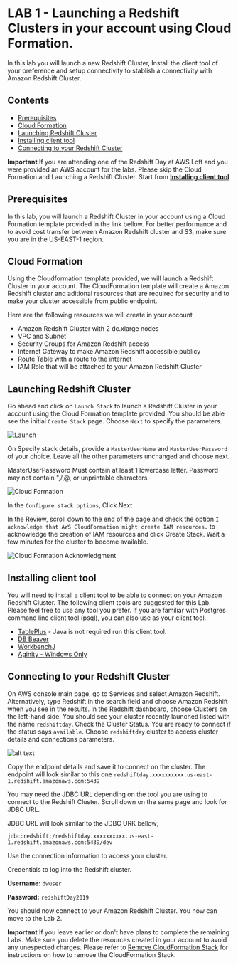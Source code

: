 # LAB 1 - Launching a Redshift Clusters in your account using Cloud Formation. 
In this lab you will launch a new Redshift Cluster, Install the client tool of your preference and setup connectivity to stablish a connectivity with Amazon Redshift Cluster.

## Contents
  - [Prerequisites](#Prerequisites)
  - [Cloud Formation](#Cloud-Formation)
  - [Launching Redshift Cluster](#Launching-Redshift-Cluster)
  - [Installing client tool](#Installing-client-tool)
  - [Connecting to your Redshift Cluster](#Connecting-to-your-Redshift-Cluster)

**Important**
If you are attending one of the Redshift Day at AWS Loft and you were provided an AWS account for the labs. Please skip the Cloud Formation and Launching a Redshift Cluster. Start from **[Installing client tool](#Installing-client-tool)** 

## Prerequisites
In this lab, you will launch a Redshift Cluster in your account using a Cloud Formation template provided in the link bellow. For better performance and to avoid cost transfer between Amazon Redshift cluster and S3, make sure you are in the US-EAST-1 region.



## Cloud Formation
Using the Cloudformation template provided, we will launch a Redshift Cluster in your account. The CloudFormation template will create a Amazon Redshift cluster and aditional resources that are required for security and to make your cluster accessible from public endpoint. 

Here are the following resources we will create in your account
* Amazon Redshift Cluster with 2 dc.xlarge nodes  
* VPC and Subnet 
* Security Groups for Amazon Redshift access 
* Internet Gateway to make Amazon Redshift accessible publicy 
* Route Table with a route to the internet
* IAM Role that will be attached to your Amazon Redshift Cluster 
  

## Launching Redshift Cluster

Go ahead and click on `Launch Stack` to launch a Redshift Cluster in your account using the Cloud Formation template provided. You should be able see the initial `Create Stack` page. Choose `Next` to specify the parameters.  

[![Launch](https://github.com/andrehass/RedshiftWorkshop/blob/master/Images/cloudformation-launch-stack.png)](https://console.aws.amazon.com/cloudformation/home?#/stacks/new?stackName=RedshiftDay&templateURL=https://s3.amazonaws.com/reinvent-hass/code/redshiftTemplate.json)  

On Specify stack details, provide a `MasterUserName` and `MasterUserPassword` of your choice. Leave all the other parameters unchanged and choose next. 

MasterUserPassword Must contain at least 1 lowercase letter. Password may not contain ",/,@, or unprintable characters.

![Cloud Formation](https://github.com/andrehass/RedshiftWorkshop/blob/master/Images/CloudFormationParameter1.jpg "Cloud Formation Template")

In the `Configure stack options`, Click Next 

In the Review, scroll down to the end of the page and check the option `I acknowledge that AWS CloudFormation might create IAM resources.` to acknowledge the creation of IAM resources and click Create Stack. Wait a few minutes for the cluster to become available.

![Cloud Formation Acknowledgment](https://github.com/andrehass/RedshiftWorkshop/blob/master/Images/CloudFormationAck.jpg "Cloud Formation Acknowledgment")


## Installing client tool

You will need to install a client tool to be able to connect on your Amazon Redshift Cluster. The following client tools are suggested for this Lab. Please feel free to use any tool you prefer. If you are familiar with Postgres command line client tool (psql), you can also use as your client tool. 


* [TablePlus](https://tableplus.com/) - Java is not required run this client tool. 
* [DB Beaver](https://dbeaver.io/download/)
* [WorkbenchJ](https://www.sql-workbench.eu/downloads.html) 
* [Aginity - Windows Only](https://www.aginity.com/main/workbench-for-amazon-redshift/)




## Connecting to your Redshift Cluster

On AWS console main page, go to Services and select Amazon Redshift. Alternatively, type Redshift in the search field and choose Amazon Redshift when you see in the results.
In the Redshift dashboard, choose Clusters on the left-hand side. You should see your cluster recently launched listed with the name `redshiftday`. Check the Cluster Status. You are ready to connect if the status says `available`. Choose `redshiftday` cluster to access cluster details and connections parameters. 

![alt text](https://github.com/andrehass/RedshiftWorkshop/blob/master/Images/Redshift_WS_Console.jpg "Logo Title Text 1")

Copy the endpoint details and save it to connect on the cluster. The endpoint will look similar to this one `redshiftday.xxxxxxxxxx.us-east-1.redshift.amazonaws.com:5439`

You may need the JDBC URL depending on the tool you are using to connect to the Redshift Cluster. Scroll down on the same page and look for JDBC URL.  

JDBC URL will look similar to the JDBC URK bellow;  

`jdbc:redshift:/redshiftday.xxxxxxxxxx.us-east-1.redshift.amazonaws.com:5439/dev`

Use the connection information to access your cluster. 

Credentials to log into the Redshift cluster.  

**Username:** `dwuser`  

**Password:**  `redshiftDay2019` 


You should now connect to your Amazon Redshift Cluster. You now can move to the Lab 2. 

**Important** If you leave earlier or don't have plans to complete the remaining Labs. Make sure you delete the resources created in your acoount to avoid any unespected charges. Please refer to [Remove CloudFormation Stack](https://github.com/andrehass/RedshiftWorkshop/blob/master/cleanresources.md) for instructions on how to remove the CloudFormation Stack.  

